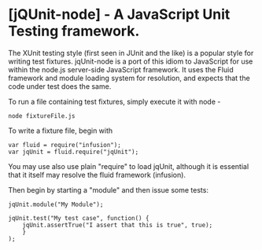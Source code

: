 [jQUnit-node] - A JavaScript Unit Testing framework.
================================

The XUnit testing style (first seen in JUnit and the like) is a popular style
for writing test fixtures. jqUnit-node is a port of this idiom to JavaScript for use
within the node.js server-side JavaScript framework. It uses the Fluid framework
and module loading system for resolution, and expects that the code under test
does the same.

To run a file containing test fixtures, simply execute it with node - 
```
node fixtureFile.js
```

To write a fixture file, begin with
```
var fluid = require("infusion");
var jqUnit = fluid.require("jqUnit"); 
```

You may use also use plain "require" to load jqUnit, although it is essential that it itself may resolve the fluid framework (infusion).

Then begin by starting a "module" and then issue some tests:
```
jqUnit.module("My Module");

jqUnit.test("My test case", function() {
    jqUnit.assertTrue("I assert that this is true", true);
    }
);
```